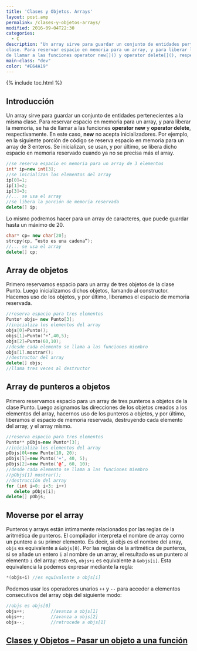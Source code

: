 ```yaml
---
title: 'Clases y Objetos. Arrays'
layout: post.amp
permalink: /clases-y-objetos-arrays/
modified: 2016-09-04T22:30
categories:
  - C
description: "Un array sirve para guardar un conjunto de entidades pertenecientes a la misma
clase. Para reservar espacio en memoria para un array, y para liberar la memoria, se ha
de llamar a las funciones operator new[]() y operator delete[](), respectivamente"
main-class: "dev"
color: "#E64A19"
---
```


{% include toc.html %}

## Introducción

Un array sirve para guardar un conjunto de entidades pertenecientes a la misma clase. Para reservar espacio en memoria para un array, y para liberar la memoria, se ha de llamar a las funciones **operator new[]()** y **operator delete[]()**, respectivamente. En este caso, **new** no acepta inicializadores. Por ejemplo, en la siguiente porción de código se reserva espacio en memoria para un array de 3 enteros. Se inicializan, se usan, y por último, se libera dicho espacio en memoria reservado cuando ya no se precisa más el array.

<!--ad-->

```cpp
//se reserva espacio en memoria para un array de 3 elementos
int* ip=new int[3];
//se inicializan los elementos del array
ip[0]=1;
ip[1]=2;
ip[3]=3;
//... se usa el array
//se libera la porción de memoria reservada
delete[] ip;
```

Lo mismo podremos hacer para un array de caracteres, que puede guardar hasta un máximo de 20.

```cpp
char* cp= new char[20];
strcpy(cp, “esto es una cadena”);
//... se usa el array
delete[] cp;
```

## Array de objetos

Primero reservamos espacio para un array de tres objetos de la clase Punto.  Luego inicializamos dichos objetos, llamando al constructor. Hacemos uso de los objetos, y por último, liberamos el espacio de memoria reservada.

```cpp
//reserva espacio para tres elementos
Punto* objs= new Punto[3];
//inicializa los elementos del array
objs[0]=Punto();
objs[1]=Punto(‘+’,40,5);
objs[2]=Punto(60,10);
//desde cada elemento se llama a las funciones miembro
objs[1].mostrar();
//destructor del array
delete[] objs;
//llama tres veces al destructor
```

## Array de punteros a objetos

Primero reservamos espacio para un array de tres punteros a objetos de la clase Punto. Luego asignamos las direcciones de los objetos creados a los elementos del array, hacernos uso de los punteros a objetos, y por último, liberamos el espacio de memoria reservada, destruyendo cada elemento del array, y el array mismo.

```cpp
//reserva espacio para tres elementos
Punto** pObjs=new Punto*[3];
//inicializa los elementos del array
pObjs[0l=new Punto(10, 20);
pObjs[l]=new Punto('+', 40, 5);
pObjs[2]=new Punto(‘@’, 60, 10);
//desde cada elemento se llama a las funciones miembro
//pObjs[1] mostrar();
//destrucción del array
for (int i=0; i<3; i++)
   delete pObjs[i];
delete[] pObjs;
```

## Moverse por el array

Punteros y arrays están íntimamente relacionados por las reglas de la aritmética de punteros. El compilador interpreta el nombre de array corno un puntero a su primer elemento. Es decir, si objs es el nombre del array, `objs` es equivalente a `&objs[0]`. Por las reglas de la aritmética de punteros, si se añade un entero `i` al nombre de un array, el resultado es un puntero al elemento `i` del array: esto es, `objs+i` es equivalente a `&objs[i]`. Esta equivalencia la podemos expresar mediante la regla:

```cpp
*(objs+i) //es equivalente a objs[i]
```

Podemos usar los operadores unarios `++` y `--` para acceder a elementos consecutivos del array objs del siguiente modo:

```cpp
//objs es objs[0]
objs++;          //avanza a objs[1]
objs++;          //avanza a objs[2]
objs--;          //retrocede a objs[1]
```

## [Clases y Objetos &#8211; Pasar un objeto a una función][1]

 [1]: /clases-y-objetos-pasar-un-objeto-una/

